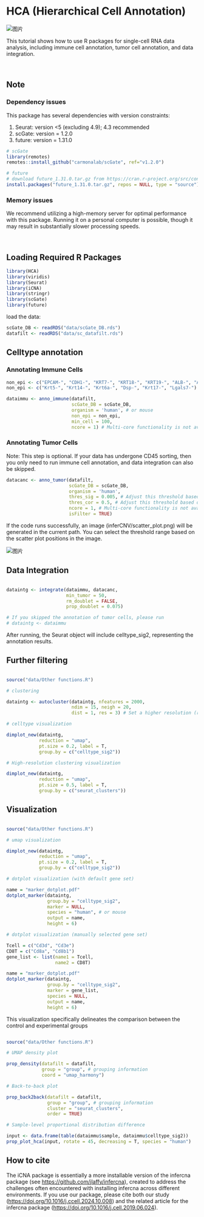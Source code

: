 # HCA (Hierarchical Cell Annotation)

![图片](https://github.com/user-attachments/assets/bdcd4e4b-7f14-4a06-a7c0-adb2615ff9ba)

This tutorial shows how to use R packages for single-cell RNA data analysis, including immune cell annotation, tumor cell annotation, and data integration.

 <br>

## Note
### Dependency issues
This package has several dependencies with version constraints: <br>
1. Seurat: version <5 (excluding 4.9); 4.3 recommended <br>
2. scGate: version = 1.2.0 <br>
3. future: version = 1.31.0 <br>
```r
# scGate
library(remotes)
remotes::install_github("carmonalab/scGate", ref="v1.2.0")

# future
# download future_1.31.0.tar.gz from https://cran.r-project.org/src/contrib/Archive/future/
install.packages("future_1.31.0.tar.gz", repos = NULL, type = "source")

```
### Memory issues
We recommend utilizing a high-memory server for optimal performance with this package. Running it on a personal computer is possible, though it may result in substantially slower processing speeds.

 <br>

## Loading Required R Packages

```r
library(HCA)
library(viridis)
library(Seurat)
library(iCNA)
library(stringr)
library(scGate)
library(future)
```

load the data:

```r
scGate_DB <- readRDS("data/scGate_DB.rds")
datafilt <- readRDS("data/sc_datafilt.rds")
```

## Celltype annotation 

### Annotating Immune Cells
```r
non_epi <- c("EPCAM-", "CDH1-", "KRT7-", "KRT18-", "KRT19-", "ALB-", "AFP-") # for human
non_epi <- c("Krt5-", "Krt14-", "Krt6a-", "Dsp-", "Krt17-", "Lgals7-") # for mouse

dataimmu <- anno_immune(datafilt,
                        scGate_DB = scGate_DB,
                        organism = 'human', # or mouse
                        non_epi = non_epi,
                        min_cell = 100,
                        ncore = 1) # Multi-core functionality is not available on Windows
```

### Annotating Tumor Cells
Note: This step is optional. If your data has undergone CD45 sorting, then you only need to run immune cell annotation, and data integration can also be skipped. 
```r
datacanc <- anno_tumor(datafilt,
                       scGate_DB = scGate_DB, 
                       organism = 'human', 
                       thres_sig = 0.005, # Adjust this threshold based on scatter_plot.png
                       thres_cor = 0.5, # Adjust this threshold based on scatter_plot.png
                       ncore = 1, # Multi-core functionality is not available on Windows
                       isFilter = TRUE)
```

If the code runs successfully, an image (inferCNV/scatter_plot.png) will be generated in the current path. You can select the threshold range based on the scatter plot positions in the image.

![图片](https://github.com/user-attachments/assets/1f66831c-f017-4c73-82c8-136e53c79f85)

## Data Integration
```r

dataintg <- integrate(dataimmu, datacanc,
                      min_tumor = 50,
                      rm_doublet = FALSE,
                      prop_doublet = 0.075)

# If you skipped the annotation of tumor cells, please run
# dataintg <- dataimmu
```

After running, the Seurat object will include celltype_sig2, representing the annotation results.

## Further filtering
```r

source("data/Other functions.R")

# clustering

dataintg <- autocluster(dataintg, nfeatures = 2000,
                        ndim = 15, neigh = 20,
                        dist = 1, res = 3) # Set a higher resolution (res) to capture more clusters

# celltype visualization

dimplot_new(dataintg,
            reduction = "umap",
            pt.size = 0.2, label = T,
            group.by = c("celltype_sig2"))

# High-resolution clustering visualization

dimplot_new(dataintg,
            reduction = "umap",
            pt.size = 0.5, label = T,
            group.by = c("seurat_clusters"))
```

## Visualization
```r

source("data/Other functions.R")

# umap visualization

dimplot_new(dataintg,
            reduction = "umap",
            pt.size = 0.2, label = T,
            group.by = c("celltype_sig2"))

# dotplot visualization (with default gene set)

name = "marker_dotplot.pdf"
dotplot_marker(dataintg,
               group.by = "celltype_sig2",
               marker = NULL,
               species = "human", # or mouse
               output = name,
               height = 6)

# dotplot visualization (manually selected gene set)

Tcell = c("Cd3d", "Cd3e")
CD8T = c("Cd8a", "Cd8b1")
gene_list <- list(name1 = Tcell,
                  name2 = CD8T)

name = "marker_dotplot.pdf"
dotplot_marker(dataintg,
               group.by = "celltype_sig2",
               marker = gene_list,
               species = NULL,
               output = name,
               height = 6)
```


This visualization specifically delineates the comparison between the control and experimental groups
```r

source("data/Other functions.R")

# UMAP density plot

prop_density(datafilt = datafilt,
             group = "group", # grouping information
             coord = "umap_harmony")

# Back-to-back plot

prop_back2back(datafilt = datafilt,
               group = "group", # grouping information
               cluster = "seurat_clusters",
               order = TRUE)

# Sample-level proportional distribution difference

input <- data.frame(table(dataimmu$sample, dataimmu$celltype_sig2))
prop_plot_hca(input, rotate = 45, decreasing = T, species = "human")
```

## How to cite
The iCNA package is essentially a more installable version of the infercna package (see https://github.com/jlaffy/infercna), created to address the challenges often encountered with installing infercna across different environments. If you use our package, please cite both our study (https://doi.org/10.1016/j.ccell.2024.10.008) and the related article for the infercna package (https://doi.org/10.1016/j.cell.2019.06.024).

